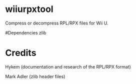 # wiiurpxtool
Compress or decompress RPL/RPX files for Wii U.

#Dependencies
zlib

# Credits
Hykem (documentation and research of the RPL/RPX format)

Mark Adler (zlib header files)

